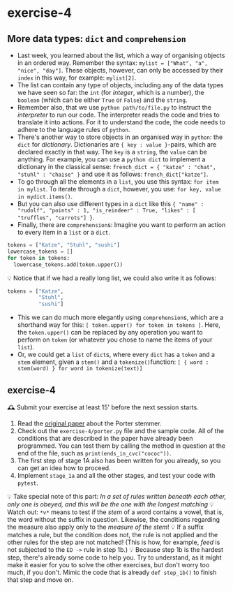 # exercise-4

## More data types: `dict` and `comprehension`

* Last week, you learned about the list, which a way of organising objects in an ordered way. Remember the syntax: `mylist = ["What", "a", "nice", "day"]`. These objects, however, can only be accessed by their `index` in this way, for example: `mylist[2]`.
* The list can contain any type of objects, including any of the data types we have seen so far: the `int` (for *integer*, which is a number), the `boolean` (which can be either `True` or `False`) and the `string`.
* Remember also, that we use `python path/to/file.py` to instruct the *interpreter* to run our code. The interpreter reads the code and tries to translate it into actions. For it to understand the code, the code needs to adhere to the language rules of `python`.
* There's another way to store objects in an organised way in `python`: the `dict` for *dictionary*. Dictionaries are `{ key : value }`-pairs, which are declared exactly in that way. The `key` is a `string`, the `value` can be anything. For example, you can use a `python dict` to implement a dictionary in the classical sense: `french_dict = { "katze" : "chat", "stuhl" : "chaise" }` and use it as follows: `french_dict["katze"]`.
* To go through all the elements in a `list`, you use this syntax: `for item in mylist`. To iterate through a `dict`, however, you use: `for key, value in mydict.items()`.
* But you can also use different types in a `dict` like this `{ "name" : "rudolf", "points" : 1, "is_reindeer" : True, "likes" : [ "truffles", "carrots"] }`.
* Finally, there are `comprehension`s: Imagine you want to perform an action to every item in a `list` or a `dict`.

```python
tokens = ["Katze", "Stuhl", "sushi"]
lowercase_tokens = []
for token in tokens:
  lowercase_tokens.add(token.upper())
```

💡 Notice that if we had a really long list, we could also write it as follows:

```python
tokens = ["Katze",
          "Stuhl",
          "sushi"]
```

* This we can do much more elegantly using `comprehension`s, which are a shorthand way for this: `[ token.upper() for token in tokens ]`. Here, the `token.upper()` can be replaced by any operation you want to perform on `token` (or whatever you chose to name the items of your `list`).
* Or, we could get a `list` of `dict`s, where every `dict` has a `token` and a `stem` element, given a `stem()` and a `tokenize()`function: `[ { word : stem(word) } for word in tokenize(text)]`

## exercise-4

🕰 Submit your exercise at least 15' before the next session starts. 

1. Read the [original paper](https://tartarus.org/martin/PorterStemmer/def.txt) about the Porter stemmer. 
2. Check out the `exercise-4/porter.py` file and the sample code. All of the conditions that are described in the paper have already been programmed. You can test them by calling the method in question at the end of the file, such as `print(ends_in_cvc("cococ"))`.
3. The first step of stage 1A also has been written for you already, so you can get an idea how to proceed.
4. Implement `stage_1a` and all the other stages, and test your code with `pytest`.

💡 Take special note of this part: *In a set of rules written beneath each other, only one is obeyed, and this will be the one with the longest matching*
💡 Watch out: `*v*` means to test if the *stem* of a word contains a vowel, that is, the word without the suffix in question. Likewise, the conditions regarding the measure also apply only to the *measure of the stem*!
💡 If a suffix matches a rule, but the condition does not, the rule is not applied and the other rules for the step are not matched! (This is how, for example, *feed* is not subjected to the `ED ->` rule in step 1b.)
💡 Because step 1b is the hardest step, there's already some code to help you. Try to understand, as it might make it easier for you to solve the other exercises, but don't worry too much, if you don't. Mimic the code that is already `def step_1b()` to finish that step and move on.